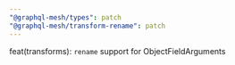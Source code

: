 ```yaml
---
"@graphql-mesh/types": patch
"@graphql-mesh/transform-rename": patch
---
```


feat(transforms): `rename` support for ObjectFieldArguments
